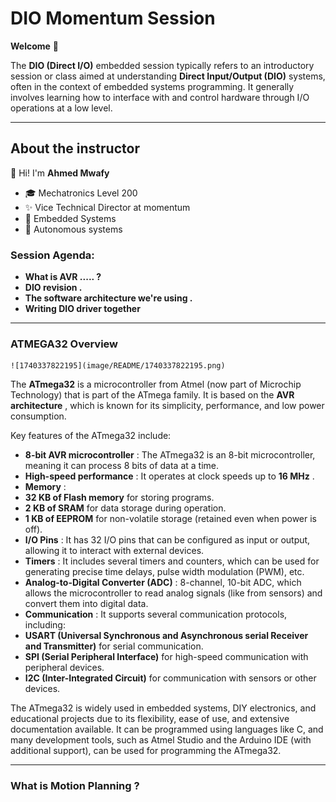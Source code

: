 # DIO Momentum Session

**Welcome** 👋 

The **DIO (Direct I/O)** embedded session typically refers to an introductory session or class aimed at understanding **Direct Input/Output (DIO)** systems, often in the context of embedded systems programming. It generally involves learning how to interface with and control hardware through I/O operations at a low level.

---

## About the instructor

👋 Hi! I'm **Ahmed Mwafy**


* 🎓 Mechatronics Level 200
* ✨ Vice Technical Director at momentum
* 🤖 Embedded Systems
* 🧠  Autonomous systems

### Session Agenda:

* **What is AVR ..... ?**
* **DIO revision .**
* **The software architecture we're using .**
* **Writing DIO driver together**

---

### ATMEGA32 Overview 


    ![1740337822195](image/README/1740337822195.png)


The **ATmega32** is a microcontroller from Atmel (now part of Microchip Technology) that is part of the ATmega family. It is based on the  **AVR architecture** , which is known for its simplicity, performance, and low power consumption.

Key features of the ATmega32 include:

* **8-bit AVR microcontroller** : The ATmega32 is an 8-bit microcontroller, meaning it can process 8 bits of data at a time.
* **High-speed performance** : It operates at clock speeds up to  **16 MHz** .
* **Memory** :
* **32 KB of Flash memory** for storing programs.
* **2 KB of SRAM** for data storage during operation.
* **1 KB of EEPROM** for non-volatile storage (retained even when power is off).
* **I/O Pins** : It has 32 I/O pins that can be configured as input or output, allowing it to interact with external devices.
* **Timers** : It includes several timers and counters, which can be used for generating precise time delays, pulse width modulation (PWM), etc.
* **Analog-to-Digital Converter (ADC)** : 8-channel, 10-bit ADC, which allows the microcontroller to read analog signals (like from sensors) and convert them into digital data.
* **Communication** : It supports several communication protocols, including:
* **USART (Universal Synchronous and Asynchronous serial Receiver and Transmitter)** for serial communication.
* **SPI (Serial Peripheral Interface)** for high-speed communication with peripheral devices.
* **I2C (Inter-Integrated Circuit)** for communication with sensors or other devices.

The ATmega32 is widely used in embedded systems, DIY electronics, and educational projects due to its flexibility, ease of use, and extensive documentation available. It can be programmed using languages like C, and many development tools, such as Atmel Studio and the Arduino IDE (with additional support), can be used for programming the ATmega32.

---

### What is Motion Planning ?
